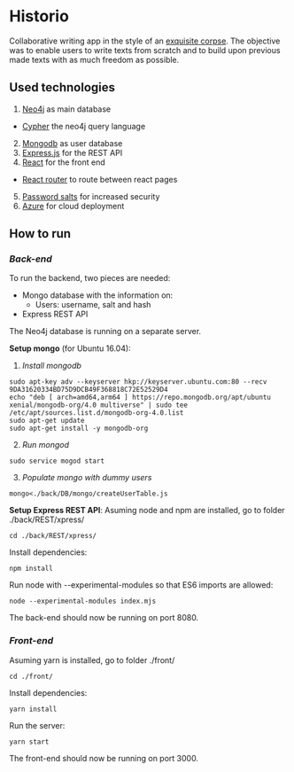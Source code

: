 # Historio
Collaborative writing app in the style of an [exquisite corpse](https://en.wikipedia.org/wiki/Exquisite_corpse "Check it out on Wikipedia"). The objective was to enable users to write texts from scratch and to build upon previous made texts with as much freedom as possible. 

## Used technologies

1. [Neo4j](https://neo4j.com/ "main database") as main database
  - [Cypher](https://reacttraining.com/react-router/ "neo4j query language") the neo4j query language
2. [Mongodb](https://www.mongodb.com/ "user database") as user database
3. [Express.js](https://expressjs.com/ "REST API") for the REST API
4. [React](https://reactjs.org/ "front end js framework") for the front end
  - [React router](https://reacttraining.com/react-router/ "react router") to route between react pages
5. [Password salts](https://en.wikipedia.org/wiki/Salt_(cryptography) "salts") for increased security
6. [Azure](https://azure.microsoft.com/en-us/ "deployment") for cloud deployment 

## How to run
### *Back-end*
To run the backend, two pieces are needed:

- Mongo database with the information on:
  - Users: username, salt and hash
- Express REST API

The Neo4j database is running on a separate server.

**Setup mongo** (for Ubuntu 16.04):
1. *Install mongodb*
```
sudo apt-key adv --keyserver hkp://keyserver.ubuntu.com:80 --recv 9DA31620334BD75D9DCB49F368818C72E52529D4
echo "deb [ arch=amd64,arm64 ] https://repo.mongodb.org/apt/ubuntu xenial/mongodb-org/4.0 multiverse" | sudo tee /etc/apt/sources.list.d/mongodb-org-4.0.list
sudo apt-get update
sudo apt-get install -y mongodb-org

```
2. *Run mongod*
```
sudo service mogod start
```

3. *Populate mongo with dummy users*
```
mongo<./back/DB/mongo/createUserTable.js
```

**Setup Express REST API**:
Asuming node and npm are installed, go to folder ./back/REST/xpress/
```
cd ./back/REST/xpress/
```
Install dependencies:
```
npm install
```
Run node with --experimental-modules so that ES6 imports are allowed:
```
node --experimental-modules index.mjs
```
The back-end should now be running on port 8080.

### *Front-end*

Asuming yarn is installed, go to folder ./front/
```
cd ./front/
```
Install dependencies:
```
yarn install
```
Run the server:
```
yarn start
```
The front-end should now be running on port 3000.
